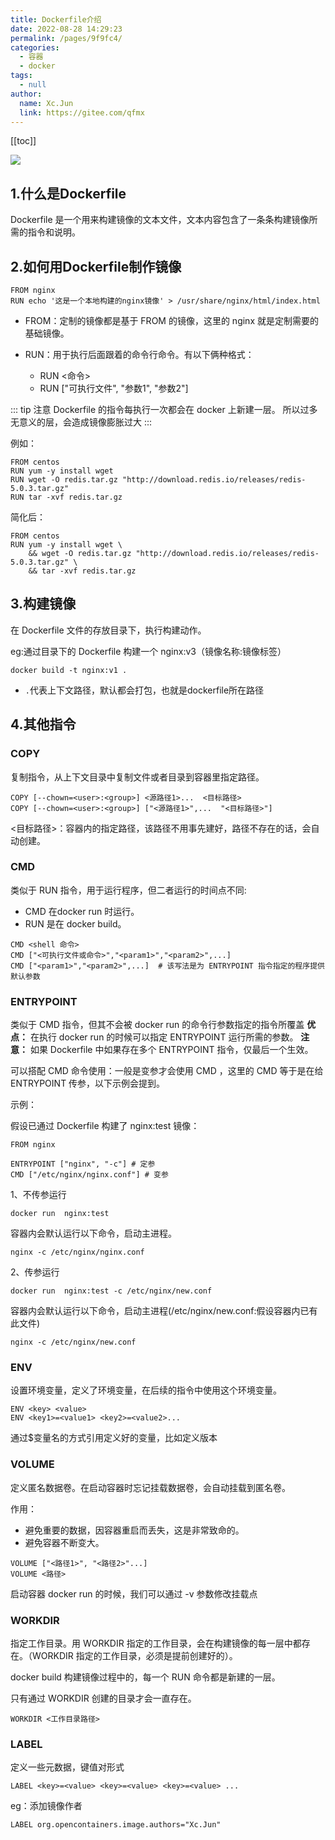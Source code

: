 ```yaml
---
title: Dockerfile介绍
date: 2022-08-28 14:29:23
permalink: /pages/9f9fc4/
categories: 
  - 容器
  - docker
tags: 
  - null
author: 
  name: Xc.Jun
  link: https://gitee.com/qfmx
---
```


[[toc]]

![](https://fire-repository.oss-cn-beijing.aliyuncs.com/docker/article/3.jpg)

## 1.什么是Dockerfile

Dockerfile 是一个用来构建镜像的文本文件，文本内容包含了一条条构建镜像所需的指令和说明。

## 2.如何用Dockerfile制作镜像

```shell
FROM nginx
RUN echo '这是一个本地构建的nginx镜像' > /usr/share/nginx/html/index.html
```
- FROM：定制的镜像都是基于 FROM 的镜像，这里的 nginx 就是定制需要的基础镜像。

- RUN：用于执行后面跟着的命令行命令。有以下俩种格式：

  - RUN <命令>
  - RUN ["可执行文件", "参数1", "参数2"]

::: tip 注意
Dockerfile 的指令每执行一次都会在 docker 上新建一层。
所以过多无意义的层，会造成镜像膨胀过大
:::

例如：
```shell
FROM centos
RUN yum -y install wget
RUN wget -O redis.tar.gz "http://download.redis.io/releases/redis-5.0.3.tar.gz"
RUN tar -xvf redis.tar.gz
```
简化后：
```shell
FROM centos
RUN yum -y install wget \
    && wget -O redis.tar.gz "http://download.redis.io/releases/redis-5.0.3.tar.gz" \
    && tar -xvf redis.tar.gz
```

## 3.构建镜像

在 Dockerfile 文件的存放目录下，执行构建动作。

eg:通过目录下的 Dockerfile 构建一个 nginx:v3（镜像名称:镜像标签）
```shell
docker build -t nginx:v1 .  
```

- `.`代表上下文路径，默认都会打包，也就是dockerfile所在路径

## 4.其他指令
### COPY
复制指令，从上下文目录中复制文件或者目录到容器里指定路径。

```shell
COPY [--chown=<user>:<group>] <源路径1>...  <目标路径>
COPY [--chown=<user>:<group>] ["<源路径1>",...  "<目标路径>"]
```

<目标路径>：容器内的指定路径，该路径不用事先建好，路径不存在的话，会自动创建。


### CMD
类似于 RUN 指令，用于运行程序，但二者运行的时间点不同:
- CMD 在docker run 时运行。
- RUN 是在 docker build。

```shell
CMD <shell 命令> 
CMD ["<可执行文件或命令>","<param1>","<param2>",...] 
CMD ["<param1>","<param2>",...]  # 该写法是为 ENTRYPOINT 指令指定的程序提供默认参数
```

### ENTRYPOINT

类似于 CMD 指令，但其不会被 docker run 的命令行参数指定的指令所覆盖
**优点：** 在执行 docker run 的时候可以指定 ENTRYPOINT 运行所需的参数。
**注意：** 如果 Dockerfile 中如果存在多个 ENTRYPOINT 指令，仅最后一个生效。

可以搭配 CMD 命令使用：一般是变参才会使用 CMD ，这里的 CMD 等于是在给 ENTRYPOINT 传参，以下示例会提到。

示例：

假设已通过 Dockerfile 构建了 nginx:test 镜像：

```
FROM nginx

ENTRYPOINT ["nginx", "-c"] # 定参
CMD ["/etc/nginx/nginx.conf"] # 变参
```
1、不传参运行
```shell
docker run  nginx:test
```

容器内会默认运行以下命令，启动主进程。

```shell
nginx -c /etc/nginx/nginx.conf
```

2、传参运行
```shell
docker run  nginx:test -c /etc/nginx/new.conf
```

容器内会默认运行以下命令，启动主进程(/etc/nginx/new.conf:假设容器内已有此文件)

```shell
nginx -c /etc/nginx/new.conf
```

### ENV

设置环境变量，定义了环境变量，在后续的指令中使用这个环境变量。

```shell
ENV <key> <value>
ENV <key1>=<value1> <key2>=<value2>...
```
通过$变量名的方式引用定义好的变量，比如定义版本


### VOLUME
定义匿名数据卷。在启动容器时忘记挂载数据卷，会自动挂载到匿名卷。

作用：
- 避免重要的数据，因容器重启而丢失，这是非常致命的。
- 避免容器不断变大。

```shell
VOLUME ["<路径1>", "<路径2>"...]
VOLUME <路径>
```

启动容器 docker run 的时候，我们可以通过 -v 参数修改挂载点

### WORKDIR

指定工作目录。用 WORKDIR 指定的工作目录，会在构建镜像的每一层中都存在。（WORKDIR 指定的工作目录，必须是提前创建好的）。

docker build 构建镜像过程中的，每一个 RUN 命令都是新建的一层。

只有通过 WORKDIR 创建的目录才会一直存在。

```shell
WORKDIR <工作目录路径>
```

### LABEL
定义一些元数据，键值对形式
```shell
LABEL <key>=<value> <key>=<value> <key>=<value> ...
```
eg：添加镜像作者
```shell
LABEL org.opencontainers.image.authors="Xc.Jun"
```

